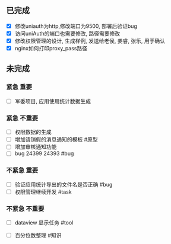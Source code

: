 ## 已完成
- [x] 修改uniauth为http,修改端口为9500, 部署后验证bug
- [x] 访问uniAuth的端口也需要修改, 路径需要修改
- [x] 修改权限管理的设计, 生成样例, 发送给老侯, 姜睿, 张乐, 用于确认
- [x]  nginx如何打印proxy_pass路径
## 未完成
### 紧急 重要
- [ ] 军委项目, 应用使用统计数据生成
### 紧急 不重要
- [ ] 权限数据的生成
- [ ] 增加请销假的消息通知的模板 #原型
- [ ] 增加审核通知功能
- [ ] bug 24399 24393 #bug
### 不紧急 重要
- [ ] 验证应用统计导出的文件名是否正确 #bug 
- [ ] 权限管理继续开发 #task
### 不紧急 不重要
- [ ] dataview 显示任务 #tool
- [ ] 百分位数整理 #知识



